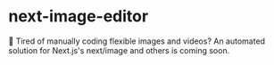 # next-image-editor
🎴 Tired of manually coding flexible images and videos? An automated solution for Next.js's next/image and others is coming soon.
